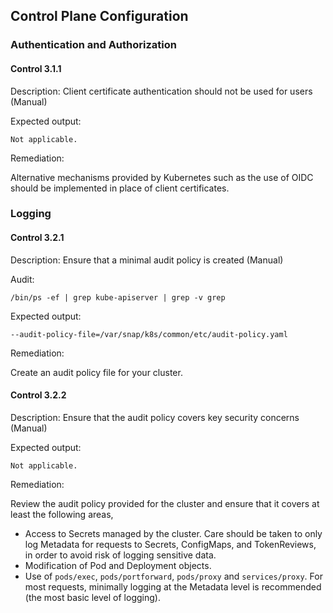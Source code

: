 ## Control Plane Configuration

### Authentication and Authorization

#### Control 3.1.1

Description: Client certificate authentication should not be used for users
(Manual)

Expected output:

```
Not applicable.
```

Remediation:

Alternative mechanisms provided by Kubernetes such as the use of
OIDC should be
implemented in place of client certificates.

### Logging

#### Control 3.2.1

Description: Ensure that a minimal audit policy is created (Manual)

Audit:

```
/bin/ps -ef | grep kube-apiserver | grep -v grep
```

Expected output:

```
--audit-policy-file=/var/snap/k8s/common/etc/audit-policy.yaml
```

Remediation:

Create an audit policy file for your cluster.

#### Control 3.2.2

Description: Ensure that the audit policy covers key security concerns
(Manual)

Expected output:

```
Not applicable.
```

Remediation:

Review the audit policy provided for the cluster and ensure that
it covers
at least the following areas,
- Access to Secrets managed by the cluster. Care should be taken
to only
  log Metadata for requests to Secrets, ConfigMaps, and
TokenReviews, in
  order to avoid risk of logging sensitive data.
- Modification of Pod and Deployment objects.
- Use of `pods/exec`, `pods/portforward`, `pods/proxy` and
`services/proxy`.
For most requests, minimally logging at the Metadata level is
recommended
(the most basic level of logging).

